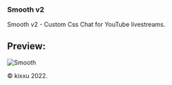 ### Smooth v2
Smooth v2 - Custom Css Chat for YouTube livestreams.

## Preview:
![Smooth](https://i.imgur.com/WuCMz4I.png)

© kixxu 2022.
